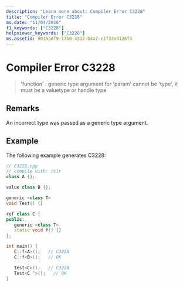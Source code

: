 ```yaml
---
description: "Learn more about: Compiler Error C3228"
title: "Compiler Error C3228"
ms.date: "11/04/2016"
f1_keywords: ["C3228"]
helpviewer_keywords: ["C3228"]
ms.assetid: 9015adf9-17b0-4312-b4a7-c1f33e4126f4
---
```

# Compiler Error C3228

> 'function' : generic type argument for 'param' cannot be 'type', it must be a valuetype or handle type

## Remarks

An incorrect type was passed as a generic type argument.

## Example

The following example generates C3228:

```cpp
// C3228.cpp
// compile with: /clr
class A {};

value class B {};

generic <class T>
void Test() {}

ref class C {
public:
   generic <class T>
   static void f() {}
};

int main() {
   C::f<A>();   // C3228
   C::f<B>();   // OK

   Test<C>();   // C3228
   Test<C ^>();   // OK
}
```
